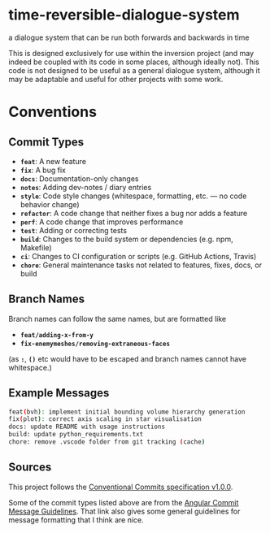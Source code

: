 # time-reversible-dialogue-system

a dialogue system that can be run both forwards and backwards in time

This is designed exclusively for use within the inversion project (and may indeed be coupled with its code in some places, although ideally not). This code is not designed to be useful as a general dialogue system, although it may be adaptable and useful for other projects with some work.

# Conventions

## Commit Types

- **`feat`**: A new feature  
- **`fix`**: A bug fix  
- **`docs`**: Documentation-only changes
- **`notes`**: Adding dev-notes / diary entries
- **`style`**: Code style changes (whitespace, formatting, etc. — no code behavior change)  
- **`refactor`**: A code change that neither fixes a bug nor adds a feature  
- **`perf`**: A code change that improves performance  
- **`test`**: Adding or correcting tests  
- **`build`**: Changes to the build system or dependencies (e.g. npm, Makefile)  
- **`ci`**: Changes to CI configuration or scripts (e.g. GitHub Actions, Travis)
- **`chore`**: General maintenance tasks not related to features, fixes, docs, or build

## Branch Names

Branch names can follow the same names, but are formatted like
- **`feat/adding-x-from-y`**
- **`fix-enemymeshes/removing-extraneous-faces`**

(as **`:`**, **`()`** etc would have to be escaped and branch names cannot have whitespace.)

## Example Messages

```bash
feat(bvh): implement initial bounding volume hierarchy generation
fix(plot): correct axis scaling in star visualisation
docs: update README with usage instructions
build: update python_requirements.txt
chore: remove .vscode folder from git tracking (cache)
```

## Sources

This project follows the [Conventional Commits specification v1.0.0](https://www.conventionalcommits.org/en/v1.0.0/#summary).

Some of the commit types listed above are from the [Angular Commit Message Guidelines](https://github.com/angular/angular/blob/22b96b9/CONTRIBUTING.md#-commit-message-guidelines). That link also gives some general guidelines for message formatting that I think are nice.